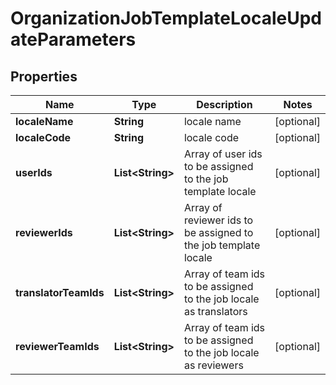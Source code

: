 

# OrganizationJobTemplateLocaleUpdateParameters

## Properties

Name | Type | Description | Notes
------------ | ------------- | ------------- | -------------
**localeName** | **String** | locale name |  [optional]
**localeCode** | **String** | locale code |  [optional]
**userIds** | **List&lt;String&gt;** | Array of user ids to be assigned to the job template locale |  [optional]
**reviewerIds** | **List&lt;String&gt;** | Array of reviewer ids to be assigned to the job template locale |  [optional]
**translatorTeamIds** | **List&lt;String&gt;** | Array of team ids to be assigned to the job locale as translators |  [optional]
**reviewerTeamIds** | **List&lt;String&gt;** | Array of team ids to be assigned to the job locale as reviewers |  [optional]



